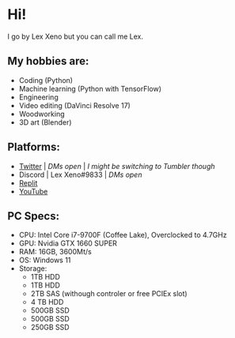 # Hi!
I go by Lex Xeno but you can call me Lex.

## My hobbies are:
* Coding (Python)
* Machine learning (Python with TensorFlow)
* Engineering
* Video editing (DaVinci Resolve 17)
* Woodworking
* 3D art (Blender)

## Platforms:
* [Twitter](https://twitter.com/L3xXeno) | *DMs open* | *I might be switching to Tumbler though*
* Discord | Lex Xeno#9833 | *DMs open*
* [Replit](https://replit.com/@LexXeno)
* [YouTube](https://www.youtube.com/@L3xXeno)

## PC Specs:
* CPU: Intel Core i7-9700F (Coffee Lake), Overclocked to 4.7GHz
* GPU: Nvidia GTX 1660 SUPER
* RAM: 16GB, 3600Mt/s
* OS: Windows 11
* Storage: 
  * 1TB HDD
  * 1TB HDD
  * 2TB SAS (withough controler or free PCIEx slot)
  * 4 TB HDD
  * 500GB SSD
  * 500GB SSD
  * 250GB SSD
